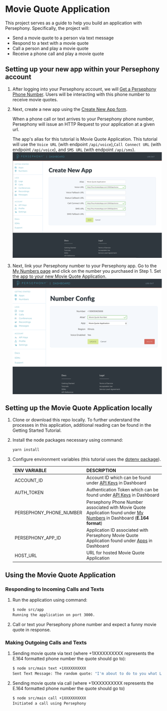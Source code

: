 # Movie Quote Application

This project serves as a guide to help you build an application with Persephony. Specifically, the project will:

- Send a movie quote to a person via text message
- Respond to a text with a movie quote
- Call a person and play a movie quote
- Receive a phone call and play a movie quote

## Setting up your new app within your Persephony account

1. After logging into your Persephony account, we will [Get a Persephony Phone Number](https://www.persephony.com/dashboard/portal/numbers/buy). Users will be interacting with this phone number to receive movie quotes.
2. Next, create a new app using the [Create New App form](https://www.persephony.com/dashboard/portal/applications/new).

   When a phone call or text arrives to your Persephony phone number, Persephony will issue an HTTP Request to your application at a given url.

   The app's alias for this tutorial is Movie Quote Application. This tutorial will use the `Voice URL` (with endpoint `/api/voice`),`Call Connect URL` (with endpoint `/api/voice`), and `SMS URL` (with endpoint `/api/sms`).
   ![App Config](./images/CreateNewApp.png)

3. Next, link your Persephony number to your Persephony app. Go to the [My Numbers page](https://www.persephony.com/dashboard/portal/numbers) and click on the number you purchased in Step 1. Set the app to your new Movie Quote Application.
   ![Number Config](./images/NumberConfig.png)

## Setting up the Movie Quote Application locally

1. Clone or download this repo locally. To further understand the processes in this application, additional reading can be found in the Getting Started Tutorial.
2. Install the node packages necessary using command:

   ```bash
   yarn install
   ```

3. Configure environment variables (this tutorial uses the [dotenv package](https://www.npmjs.com/package/dotenv)).

   | ENV VARIABLE            | DESCRIPTION                                                                                                                                                                   |
   | ----------------------- | ----------------------------------------------------------------------------------------------------------------------------------------------------------------------------- |
   | ACCOUNT_ID              | Account ID which can be found under [API Keys](https://www.persephony.com/dashboard/portal/account/authentication) in Dashboard                                               |
   | AUTH_TOKEN              | Authentication Token which can be found under [API Keys](https://www.persephony.com/dashboard/portal/account/authentication) in Dashboard                                     |
   | PERSEPHONY_PHONE_NUMBER | Persephony Phone Number associated with Movie Quote Application found under [My Numbers](https://www.persephony.com/dashboard/portal/numbers) in Dashboard (**E.164 format**) |
   | PERSEPHONY_APP_ID       | Application ID associated with Persephony Movie Quote Application found under [Apps](https://www.persephony.com/dashboard/portal/applications) in Dashboard                   |
   | HOST_URL                | URL for hosted Movie Quote Application                                                                                                                                        |

## Using the Movie Quote Application

### Responding to Incoming Calls and Texts

1. Run the application using command:

   ```bash
   $ node src/app
   Running the application on port 3000.
   ```

2. Call or text your Persephony phone number and expect a funny movie quote in response.

### Making Outgoing Calls and Texts

1. Sending movie quote via text (where +1XXXXXXXXXX represents the E.164 formatted phone number the quote should go to):

   ```bash
   $ node src/main text +1XXXXXXXXXX
   Sent Text Message: The random quote: "I'm about to do to you what Limp Bizkit did to music in the late '90s."
   ```

2. Sending movie quote via call (where +1XXXXXXXXXX represents the E.164 formatted phone number the quote should go to)

   ```bash
   $ node src/main call +1XXXXXXXXXX
   Initiated a call using Persephony
   ```
